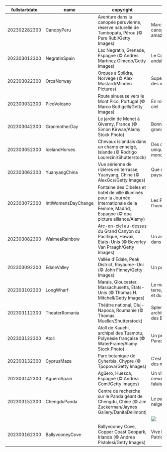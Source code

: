 |fullstartdate|name|copyright|title|image|
|--|--|--|--|--|
202302282300|CanopyPeru|Aventure dans la canopée péruvienne, réserve naturelle de Tambopata, Pérou (© Pere Rubi/Getty Images)|Marchez dans la canopée amazonienne|![](/fr-FR/2023/03/202302282300CanopyPeru.jpg)|
202303012300|NegratinSpain|Lac Negratin, Grenade, Espagne  (© Andres Martinez Olmedo/Getty Images)|Le Colorado andalou|![](/fr-FR/2023/03/202303012300NegratinSpain.jpg)|
202303022300|OrcaNorway|Orques à Spildra, Norvège (© Alex Mustard/Minden Pictures)|Superprédateurs des mers|![](/fr-FR/2023/03/202303022300OrcaNorway.jpg)|
202303032300|PicoVolcano|Route sinueuse vers le Mont Pico, Portugal (© Marco Bottigelli/Getty Images)|En route vers le ciel|![](/fr-FR/2023/03/202303032300PicoVolcano.jpg)|
202303042300|GranmotherDay|Le jardin de Monet à Giverny, France (© Simon Kirwan/Alamy Stock Photo)|Bonne fête à nos grands-mères !|![](/fr-FR/2023/03/202303042300GranmotherDay.jpg)|
202303052300|IcelandHorses|Chevaux islandais dans un champ enneigé, Islande (© Rodrigo Lourezini/Shutterstock)|Des chevaux uniques au monde|![](/fr-FR/2023/03/202303052300IcelandHorses.jpg)|
202303062300|YuanyangChina|Vue aérienne de rizières en terrasse, Yuanyang, Chine (© AlexGcs/Getty Images)|Que sont ces paysages ?|![](/fr-FR/2023/03/202303062300YuanyangChina.jpg)|
202303072300|IntlWomensDayChange|Fontaine des Cibeles et hotel de ville illuminés pour la Journée Internationale de la Femme, Madrid, Espagne (© dpa picture alliance/Alamy)|Les Femmes à l’honneur|![](/fr-FR/2023/03/202303072300IntlWomensDayChange.jpg)|
202303082300|WaimeaRainbow|Arc-en-ciel au-dessus du Grand Canyon du Pacifique, Hawaii, Etats-Unis (© Beverley Van Praagh/Getty Images)|Un arc en ciel dans la brume|![](/fr-FR/2023/03/202303082300WaimeaRainbow.jpg)|
202303092300|EdaleValley|Vallée d'Edale, Peak District, Royaume-Uni (© John Finney/Getty Images)|Un puzzle géant|![](/fr-FR/2023/03/202303092300EdaleValley.jpg)|
202303102300|LongWharf|Marais, Gloucester, Massachusetts, États-Unis (© Thomas H. Mitchell/Getty Images)|Le mariage de la terre, de la mer et du vent|![](/fr-FR/2023/03/202303102300LongWharf.jpg)|
202303112300|TheaterRomania|Théâtre national, Cluj-Napoca, Roumanie (© Thomas Mueller/Shutterstock)|Splendeur architecturale des Balkans|![](/fr-FR/2023/03/202303112300TheaterRomania.jpg)|
202303122300|Atoll|Atoll de Kauehi, archipel des Tuamotu, Polynésie française (© WaterFrame/Alamy Stock Photo)|Un petit coin de Paradis|![](/fr-FR/2023/03/202303122300Atoll.jpg)|
202303132300|CyprusMaze|Parc botanique de Cyherbia, Chypre (© Tpopova/Getty Images)|C’est la journée des matheux !|![](/fr-FR/2023/03/202303132300CyprusMaze.jpg)|
202303142300|AgueroSpain|Agüero, Huesca, Espagne (© Andrea Comi/Getty Images)|Un village au creux des falaises|![](/fr-FR/2023/03/202303142300AgueroSpain.jpg)|
202303152300|ChengduPanda|Centre de recherche sur le Panda géant de Chengdu, Chine (© Jim Zuckerman/Jaynes Gallery/DanitaDelimont)|Le panda des neiges !|![](/fr-FR/2023/03/202303152300ChengduPanda.jpg)|
||||![](/fr-FR/2023/03/.jpg)|
202303162300|BallyvooneyCove|Ballyvooney Cove, Copper Coast Geopark, Irlande (© Andrea Pistolesi/Getty Images)|Vive la Saint Patrick !|![](/fr-FR/2023/03/202303162300BallyvooneyCove.jpg)|
